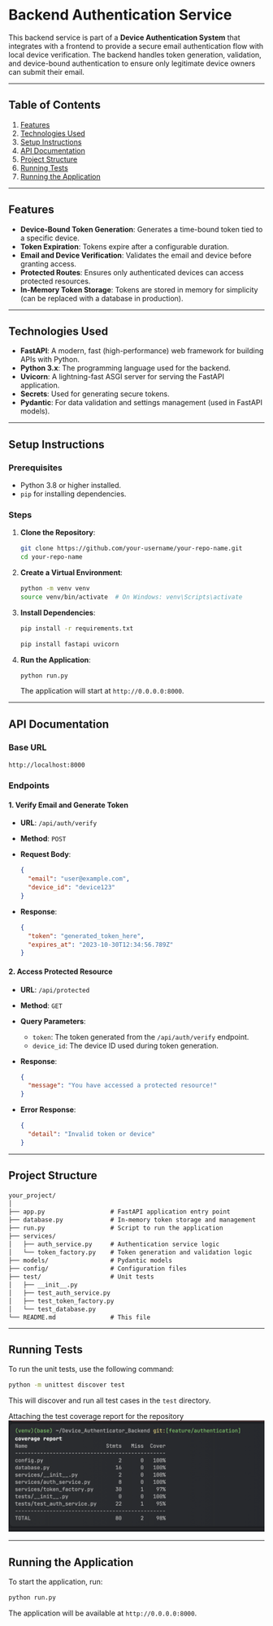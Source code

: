 # Backend Authentication Service

This backend service is part of a **Device Authentication System** that integrates with a frontend to provide a secure email authentication flow with local device verification. The backend handles token generation, validation, and device-bound authentication to ensure only legitimate device owners can submit their email.

---

## Table of Contents

1. [Features](#features)
2. [Technologies Used](#technologies-used)
3. [Setup Instructions](#setup-instructions)
4. [API Documentation](#api-documentation)
5. [Project Structure](#project-structure)
6. [Running Tests](#running-tests)
7. [Running the Application](#running-the-application)


---

## Features

- **Device-Bound Token Generation**: Generates a time-bound token tied to a specific device.
- **Token Expiration**: Tokens expire after a configurable duration.
- **Email and Device Verification**: Validates the email and device before granting access.
- **Protected Routes**: Ensures only authenticated devices can access protected resources.
- **In-Memory Token Storage**: Tokens are stored in memory for simplicity (can be replaced with a database in production).

---

## Technologies Used

- **FastAPI**: A modern, fast (high-performance) web framework for building APIs with Python.
- **Python 3.x**: The programming language used for the backend.
- **Uvicorn**: A lightning-fast ASGI server for serving the FastAPI application.
- **Secrets**: Used for generating secure tokens.
- **Pydantic**: For data validation and settings management (used in FastAPI models).

---

## Setup Instructions

### Prerequisites

- Python 3.8 or higher installed.
- `pip` for installing dependencies.

### Steps

1. **Clone the Repository**:

   ```bash
   git clone https://github.com/your-username/your-repo-name.git
   cd your-repo-name
   ```

2. **Create a Virtual Environment**:

   ```bash
   python -m venv venv
   source venv/bin/activate  # On Windows: venv\Scripts\activate
   ```

3. **Install Dependencies**:

   ```bash
   pip install -r requirements.txt
   ```

   ```bash
   pip install fastapi uvicorn
   ```

4. **Run the Application**:

   ```bash
   python run.py
   ```

   The application will start at `http://0.0.0.0:8000`.

---

## API Documentation

### Base URL

```
http://localhost:8000
```

### Endpoints

#### 1. **Verify Email and Generate Token**

- **URL**: `/api/auth/verify`
- **Method**: `POST`
- **Request Body**:

  ```json
  {
    "email": "user@example.com",
    "device_id": "device123"
  }
  ```

- **Response**:

  ```json
  {
    "token": "generated_token_here",
    "expires_at": "2023-10-30T12:34:56.789Z"
  }
  ```

#### 2. **Access Protected Resource**

- **URL**: `/api/protected`
- **Method**: `GET`
- **Query Parameters**:
  - `token`: The token generated from the `/api/auth/verify` endpoint.
  - `device_id`: The device ID used during token generation.

- **Response**:

  ```json
  {
    "message": "You have accessed a protected resource!"
  }
  ```

- **Error Response**:

  ```json
  {
    "detail": "Invalid token or device"
  }
  ```

---

## Project Structure

```
your_project/
│
├── app.py                  # FastAPI application entry point
├── database.py             # In-memory token storage and management
├── run.py                  # Script to run the application
├── services/
│   ├── auth_service.py     # Authentication service logic
│   └── token_factory.py    # Token generation and validation logic
├── models/                 # Pydantic models 
├── config/                 # Configuration files 
├── test/                   # Unit tests
│   ├── __init__.py
│   ├── test_auth_service.py
│   ├── test_token_factory.py
│   └── test_database.py
└── README.md               # This file
```

---

## Running Tests

To run the unit tests, use the following command:

```bash
python -m unittest discover test
```

This will discover and run all test cases in the `test` directory.

Attaching the test coverage report for the repository
![Test Coverage Report](images/coverage_report.png)

---

## Running the Application

To start the application, run:

```bash
python run.py
```

The application will be available at `http://0.0.0.0:8000`.

